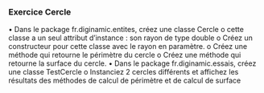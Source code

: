 ### Exercice Cercle
•    Dans le package fr.diginamic.entites, créez une classe Cercle
o  cette classe a un seul attribut d’instance : son rayon de type double
o  Créez un constructeur pour cette classe avec le rayon en paramètre.
o  Créez une méthode qui retourne le périmètre du cercle
o  Créez une méthode qui retourne la surface du cercle.
•    Dans le package fr.diginamic.essais, créez une classe TestCercle
o  Instanciez 2 cercles différents et affichez les résultats des méthodes de calcul de périmètre et de calcul de surface